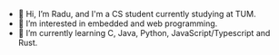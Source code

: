- 👋 Hi, I’m Radu, and I'm a CS student currently studying at TUM.
- 👀 I’m interested in embedded and web programming.
- 🌱 I’m currently learning C, Java, Python, JavaScript/Typescript and Rust.

<!---
- 📫 You can always reach me via my e-mail address: uni.radupavel@gmail.com
--->

<!---
radupavel99/radupavel99 is a ✨ special ✨ repository because its `README.md` (this file) appears on your GitHub profile.
You can click the Preview link to take a look at your changes.
--->

